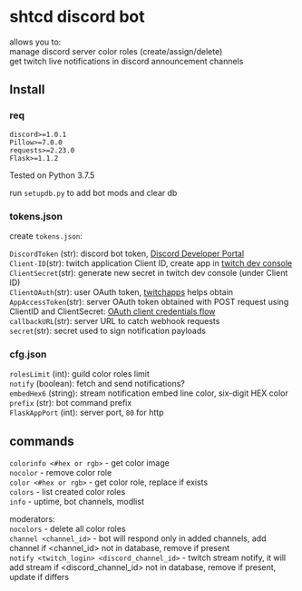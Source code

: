 # shtcd discord bot

allows you to:  
manage discord server color roles (create/assign/delete)  
get twitch live notifications in discord announcement channels  

## Install

### req

    discord>=1.0.1  
    Pillow>=7.0.0  
    requests>=2.23.0  
    Flask>=1.1.2  

Tested on Python 3.7.5

run `setupdb.py` to add bot mods and clear db  

### tokens.json

create `tokens.json`:

`DiscordToken` (str): discord bot token, [Discord Developer Portal](https://discord.com/developers)  
`Client-ID`(str): twitch application Client ID, create app in [twitch dev console](https://dev.twitch.tv/console/apps)  
`ClientSecret`(str): generate new secret in twitch dev console (under Client ID)  
`ClientOAuth`(str): user OAuth token, [twitchapps](https://twitchapps.com/tokengen/) helps obtain  
`AppAccessToken`(str): server OAuth token obtained with POST request using ClientID and ClientSecret: [OAuth client credentials flow](https://dev.twitch.tv/docs/authentication/getting-tokens-oauth#oauth-client-credentials-flow)  
`callbackURL`(str): server URL to catch webhook requests  
`secret`(str): secret used to sign notification payloads  

### cfg.json

`rolesLimit` (int): guild color roles limit  
`notify` (boolean): fetch and send notifications?  
`embedHex6` (string): stream notification embed line color, six-digit HEX color  
`prefix` (str): bot command prefix  
`FlaskAppPort` (int): server port, `80` for http  

## commands

`colorinfo <#hex or rgb>` - get color image  
`nocolor` - remove color role  
`color <#hex or rgb>` - get color role, replace if exists  
`colors` - list created color roles  
`info` - uptime, bot channels, modlist  

moderators:  
`nocolors` - delete all color roles  
`channel <channel_id>` - bot will respond only in added channels, add channel if <channel_id> not in database, remove if present  
`notify <twitch_login> <discord_channel_id>` - twitch stream notify, it will add stream if <discord_channel_id> not in database, remove if present, update if differs  
